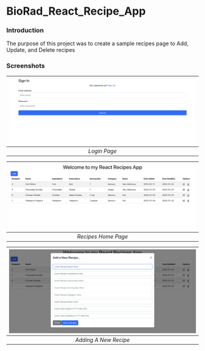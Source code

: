 # BioRad_React_Recipe_App
 
### Introduction ###

The purpose of this project was to create a sample recipes page to Add, Update, and Delete recipes

### Screenshots ### 

| ![Login Page](Screenshots/LoginPage.png) | 
|:--:| 
| *Login Page* |

| ![Recipes Home Page](Screenshots/RecipesPage.png) | 
|:--:| 
| *Recipes Home Page* |

| ![Adding A New Recipe](Screenshots/AddingRecipe.png) | 
|:--:| 
| *Adding A New Recipe* |
